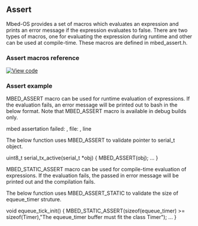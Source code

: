 ## Assert

Mbed-OS provides a set of macros which evaluates an expression and prints an error message if the expression evaluates to false. There are two types of macros, one for evaluating the expression during runtime and other can be used at compile-time. These macros are defined in mbed_assert.h.

### Assert macros reference

[![View code](https://www.mbed.com/embed/?type=library)](https://os.mbed.com/docs/v5.6/mbed-os-api-doxy/group__platform__Assert.html)

### Assert example

MBED_ASSERT macro can be used for runtime evaluation of expressions. If the evaluation fails, an error message will be printed out to bash in the below format. Note that MBED_ASSERT macro is available in debug builds only. 

mbed assertation failed: <EVALUATED EXPRESSION>, file: <FILE NAME>, line <LINE NUMBER IN FILE>

The below function uses MBED_ASSERT to validate pointer to serial_t object.

uint8_t serial_tx_active(serial_t *obj)
{
    MBED_ASSERT(obj);
    ...
}

MBED_STATIC_ASSERT macro can be used for compile-time evaluation of expressions. If the evaluation fails, the passed in error message will be printed out and the compilation fails.

The below function uses MBED_ASSERT_STATIC to validate the size of equeue_timer struture.

void equeue_tick_init() {
    MBED_STATIC_ASSERT(sizeof(equeue_timer) >= sizeof(Timer),"The equeue_timer buffer must fit the class Timer");
    ...
}

